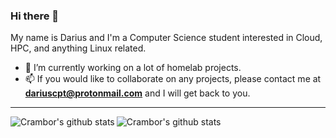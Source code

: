 ### Hi there 👋

My name is Darius and I'm a Computer Science student interested in Cloud, HPC, and anything Linux related.

- 🔭 I’m currently working on a lot of homelab projects. 
- 📫 If you would like to collaborate on any projects, please contact me at **dariuscpt@protonmail.com** and I will get back to you.

<hr>
<img alt="Crambor's github stats" align="left" src="https://github-readme-stats.vercel.app/api?username=crambor&count_private=true&show_icons=true&theme=radical&hide_border=true"/>
<img alt="Crambor's github stats" align="left" src="https://github-readme-stats.vercel.app/api/top-langs/?username=crambor&layout=compact&theme=radical&hide_border=true&card_width=250"/>
